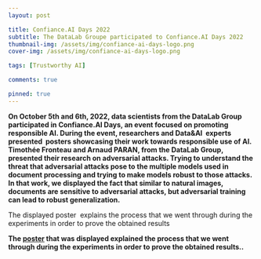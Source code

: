 ```yaml
---
layout: post

title: Confiance.AI Days 2022
subtitle: The DataLab Groupe participated to Confiance.AI Days 2022
thumbnail-img: /assets/img/confiance-ai-days-logo.png
cover-img: /assets/img/confiance-ai-days-logo.png

tags: [Trustworthy AI]

comments: true

pinned: true
---
```



**On October 5th and 6th, 2022, data scientists from the DataLab Group participated in Confiance.AI Days, an event focused on promoting responsible AI. During the event, researchers and Data&AI  experts presented  posters showcasing their work towards responsible use of AI. Timothée Fronteau and Arnaud PARAN, from the DataLab Group, presented their research on adversarial attacks. Trying to understand the threat that adversarial attacks pose to the multiple models used in document processing and trying to make models robust to those attacks. In that work, we displayed the fact that similar to natural images, documents are sensitive to adversarial attacks, but adversarial training can lead to robust generalization.**

The displayed poster  explains the process that we went through during the experiments in order to prove the obtained results

**The [poster](/assets/docs/Poster_Timothee_Fronteau_VF.pdf) that was displayed explained the process that we went through during the experiments in order to prove the obtained results..**
